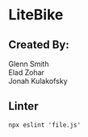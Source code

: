 # LiteBike

## Created By:

Glenn Smith\
Elad Zohar\
Jonah Kulakofsky

## Linter

`npx eslint 'file.js'`
